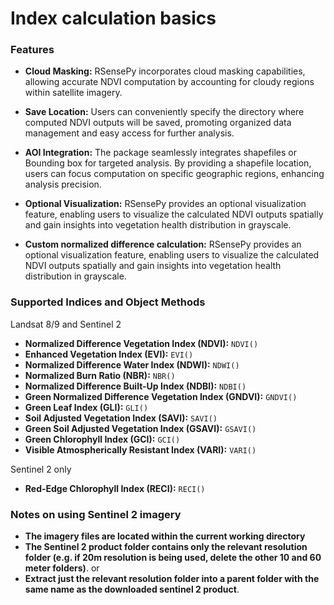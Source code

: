 # Index calculation basics
### Features

- **Cloud Masking:** RSensePy incorporates cloud masking capabilities, allowing accurate NDVI computation by accounting for cloudy regions within satellite imagery.

- **Save Location:** Users can conveniently specify the directory where computed NDVI outputs will be saved, promoting organized data management and easy access for further analysis.

- **AOI Integration:** The package seamlessly integrates shapefiles or Bounding box for targeted analysis. By providing a shapefile location, users can focus computation on specific geographic regions, enhancing analysis precision.

- **Optional Visualization:** RSensePy provides an optional visualization feature, enabling users to visualize the calculated NDVI outputs spatially and gain insights into vegetation health distribution in grayscale.

- **Custom normalized difference calculation:** RSensePy provides an optional visualization feature, enabling users to visualize the calculated NDVI outputs spatially and gain insights into vegetation health distribution in grayscale.

### Supported Indices and Object Methods
Landsat 8/9 and Sentinel 2
- **Normalized Difference Vegetation Index (NDVI):** `NDVI()`
- **Enhanced Vegetation Index (EVI):** `EVI()`
- **Normalized Difference Water Index (NDWI):** `NDWI()`
- **Normalized Burn Ratio (NBR):** `NBR()`
- **Normalized Difference Built-Up Index (NDBI):** `NDBI()`
- **Green Normalized Difference Vegetation Index (GNDVI):** `GNDVI()`
- **Green Leaf Index (GLI):** `GLI()`
- **Soil Adjusted Vegetation Index (SAVI):** `SAVI()`
- **Green Soil Adjusted Vegetation Index (GSAVI):** `GSAVI()`
- **Green Chlorophyll Index (GCI):** `GCI()`
- **Visible Atmospherically Resistant Index (VARI):** `VARI()`

Sentinel 2 only
- **Red-Edge Chlorophyll Index (RECI):** `RECI()`

### Notes on using Sentinel 2 imagery

- **The imagery files are located within the current working directory**
- **The Sentinel 2 product folder contains only the relevant resolution folder (e.g. if 20m resolution is being used, delete the other 10 and 60 meter folders)**.
or
- **Extract just the relevant resolution folder into a parent folder with the same name as the downloaded sentinel 2 product**.
